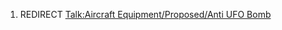 1.  REDIRECT [Talk:Aircraft Equipment/Proposed/Anti UFO
    Bomb](Talk:Aircraft_Equipment/Proposed/Anti_UFO_Bomb "wikilink")